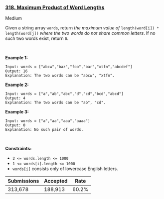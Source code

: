 ### [318. Maximum Product of Word Lengths](https://leetcode.com/problems/maximum-product-of-word-lengths/)

Medium

Given a string array `` words ``, return _the maximum value of_ `` length(word[i]) * length(word[j]) `` _where the two words do not share common letters_. If no such two words exist, return `` 0 ``.

 

__Example 1:__

```
Input: words = ["abcw","baz","foo","bar","xtfn","abcdef"]
Output: 16
Explanation: The two words can be "abcw", "xtfn".
```

__Example 2:__

```
Input: words = ["a","ab","abc","d","cd","bcd","abcd"]
Output: 4
Explanation: The two words can be "ab", "cd".
```

__Example 3:__

```
Input: words = ["a","aa","aaa","aaaa"]
Output: 0
Explanation: No such pair of words.
```

 

__Constraints:__

*   `` 2 <= words.length <= 1000 ``
*   `` 1 <= words[i].length <= 1000 ``
*   `` words[i] `` consists only of lowercase English letters.

| Submissions    | Accepted     | Rate   |
| -------------- | ------------ | ------ |
| 313,678 | 188,913 | 60.2% |